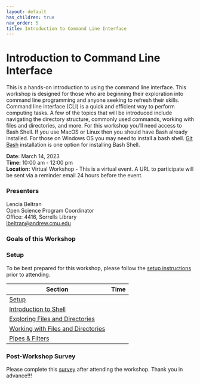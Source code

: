 ```yaml
---
layout: default
has_children: true
nav_order: 5
title: Introduction to Command Line Interface
---
```


# Introduction to Command Line Interface
This is a hands-on introduction to using the command line interface. This workshop is designed for those who are beginning their exploration into command line programming and anyone seeking to refresh their skills. Command line interface (CLI) is a quick and efficient way to perform computing tasks. A few of the topics that will be introduced include navigating the directory structure, commonly used commands, working with files and directories, and more. For this workshop you’ll need access to Bash Shell. If you use MacOS or Linux then you should have Bash already installed. For those on Windows OS you may need to install a bash shell. [Git Bash](https://gitforwindows.org) installation is one option for installing Bash Shell.  

**Date:** March 14, 2023                           
**Time:** 10:00 am - 12:00 pm                       
**Location:** Virtual Workshop - This is a virtual event. A URL to participate will be sent via a reminder email 24 hours before the event.

### Presenters
Lencia Beltran <a href='https://github.com/lenciabeltran' target='_blank'><img src='../content/img/GitHub-Mark-custom.svg' style='width:15px; padding:0; border:none !important;'></a>  
Open Science Program Coordinator  
Office: 4416, Sorrells Library  
[lbeltran@andrew.cmu.edu](mailto:lbeltran@andrew.cmu.edu)

### Goals of this Workshop


### Setup
To be best prepared for this workshop, please follow the [setup instructions](setup.md)
prior to attending.

| Section  | Time |
| ------------- | ------------- |
| [Setup](setup.md)  |   |
| [Introduction to Shell](01_intro_to_shell.md) |   |
| [Exploring Files and Directories](02_files_direc.md)  |  |
| [Working with Files and Directories](04_files_direc_working.md)  |  |
| [Pipes & Filters](03-pipes-filters.md)  |   |

### Post-Workshop Survey

Please complete this [survey]()
after attending the workshop. Thank you in advance!!!

